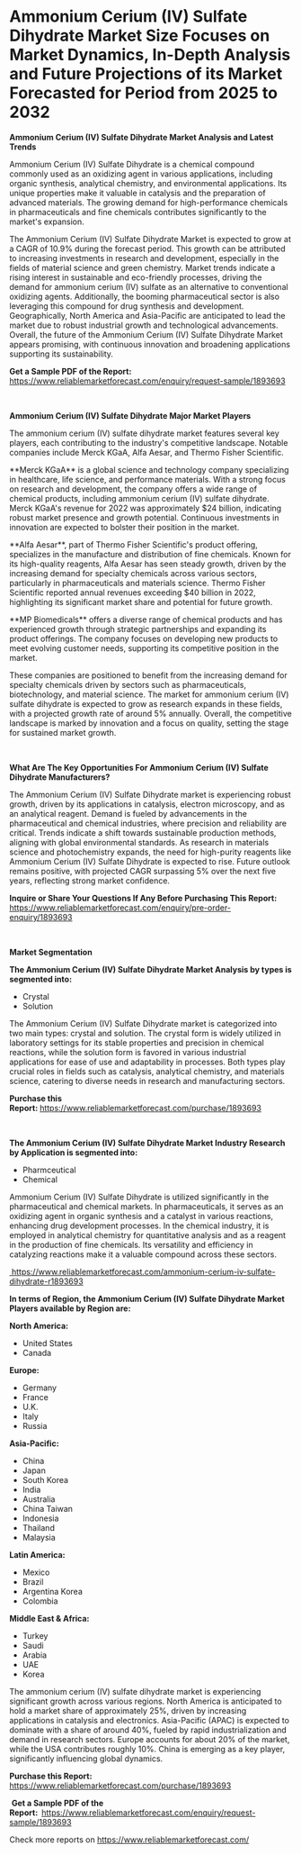 <p><h1>Ammonium Cerium (IV) Sulfate Dihydrate Market Size Focuses on Market Dynamics, In-Depth Analysis and Future Projections of its Market Forecasted for Period from 2025 to 2032</h1></p><p><strong>Ammonium Cerium (IV) Sulfate Dihydrate Market Analysis and Latest Trends</strong></p>
<p><p>Ammonium Cerium (IV) Sulfate Dihydrate is a chemical compound commonly used as an oxidizing agent in various applications, including organic synthesis, analytical chemistry, and environmental applications. Its unique properties make it valuable in catalysis and the preparation of advanced materials. The growing demand for high-performance chemicals in pharmaceuticals and fine chemicals contributes significantly to the market's expansion.</p><p>The Ammonium Cerium (IV) Sulfate Dihydrate Market is expected to grow at a CAGR of 10.9% during the forecast period. This growth can be attributed to increasing investments in research and development, especially in the fields of material science and green chemistry. Market trends indicate a rising interest in sustainable and eco-friendly processes, driving the demand for ammonium cerium (IV) sulfate as an alternative to conventional oxidizing agents. Additionally, the booming pharmaceutical sector is also leveraging this compound for drug synthesis and development. Geographically, North America and Asia-Pacific are anticipated to lead the market due to robust industrial growth and technological advancements. Overall, the future of the Ammonium Cerium (IV) Sulfate Dihydrate Market appears promising, with continuous innovation and broadening applications supporting its sustainability.</p></p>
<p><strong>Get a Sample PDF of the Report:&nbsp;</strong> <a href="https://www.reliablemarketforecast.com/enquiry/request-sample/1893693?utm_campaign=2293&utm_medium=2&utm_source=Github&utm_content=ia&utm_term=03042025&utm_id=ammonium-cerium-iv-sulfate-dihydrate">https://www.reliablemarketforecast.com/enquiry/request-sample/1893693</a></p>
<p>&nbsp;</p>
<p><strong>Ammonium Cerium (IV) Sulfate Dihydrate Major Market Players</strong></p>
<p><p>The ammonium cerium (IV) sulfate dihydrate market features several key players, each contributing to the industry's competitive landscape. Notable companies include Merck KGaA, Alfa Aesar, and Thermo Fisher Scientific. </p><p>**Merck KGaA** is a global science and technology company specializing in healthcare, life science, and performance materials. With a strong focus on research and development, the company offers a wide range of chemical products, including ammonium cerium (IV) sulfate dihydrate. Merck KGaA's revenue for 2022 was approximately $24 billion, indicating robust market presence and growth potential. Continuous investments in innovation are expected to bolster their position in the market.</p><p>**Alfa Aesar**, part of Thermo Fisher Scientific's product offering, specializes in the manufacture and distribution of fine chemicals. Known for its high-quality reagents, Alfa Aesar has seen steady growth, driven by the increasing demand for specialty chemicals across various sectors, particularly in pharmaceuticals and materials science. Thermo Fisher Scientific reported annual revenues exceeding $40 billion in 2022, highlighting its significant market share and potential for future growth.</p><p>**MP Biomedicals** offers a diverse range of chemical products and has experienced growth through strategic partnerships and expanding its product offerings. The company focuses on developing new products to meet evolving customer needs, supporting its competitive position in the market.</p><p>These companies are positioned to benefit from the increasing demand for specialty chemicals driven by sectors such as pharmaceuticals, biotechnology, and material science. The market for ammonium cerium (IV) sulfate dihydrate is expected to grow as research expands in these fields, with a projected growth rate of around 5% annually. Overall, the competitive landscape is marked by innovation and a focus on quality, setting the stage for sustained market growth.</p></p>
<p>&nbsp;</p>
<p><strong>What Are The Key Opportunities For Ammonium Cerium (IV) Sulfate Dihydrate Manufacturers?</strong></p>
<p><p>The Ammonium Cerium (IV) Sulfate Dihydrate market is experiencing robust growth, driven by its applications in catalysis, electron microscopy, and as an analytical reagent. Demand is fueled by advancements in the pharmaceutical and chemical industries, where precision and reliability are critical. Trends indicate a shift towards sustainable production methods, aligning with global environmental standards. As research in materials science and photochemistry expands, the need for high-purity reagents like Ammonium Cerium (IV) Sulfate Dihydrate is expected to rise. Future outlook remains positive, with projected CAGR surpassing 5% over the next five years, reflecting strong market confidence.</p></p>
<p><strong>Inquire or Share Your Questions If Any Before Purchasing This Report:</strong> <a href="https://www.reliablemarketforecast.com/enquiry/pre-order-enquiry/1893693?utm_campaign=2293&utm_medium=2&utm_source=Github&utm_content=ia&utm_term=03042025&utm_id=ammonium-cerium-iv-sulfate-dihydrate">https://www.reliablemarketforecast.com/enquiry/pre-order-enquiry/1893693</a></p>
<p>&nbsp;</p>
<p><strong>Market Segmentation</strong></p>
<p><strong>The Ammonium Cerium (IV) Sulfate Dihydrate Market Analysis by types is segmented into:</strong></p>
<p><ul><li>Crystal</li><li>Solution</li></ul></p>
<p><p>The Ammonium Cerium (IV) Sulfate Dihydrate market is categorized into two main types: crystal and solution. The crystal form is widely utilized in laboratory settings for its stable properties and precision in chemical reactions, while the solution form is favored in various industrial applications for ease of use and adaptability in processes. Both types play crucial roles in fields such as catalysis, analytical chemistry, and materials science, catering to diverse needs in research and manufacturing sectors.</p></p>
<p><strong>Purchase this Report:&nbsp;</strong><a href="https://www.reliablemarketforecast.com/purchase/1893693?utm_campaign=2293&utm_medium=2&utm_source=Github&utm_content=ia&utm_term=03042025&utm_id=ammonium-cerium-iv-sulfate-dihydrate">https://www.reliablemarketforecast.com/purchase/1893693</a></p>
<p>&nbsp;</p>
<p><strong>The Ammonium Cerium (IV) Sulfate Dihydrate Market Industry Research by Application is segmented into:</strong></p>
<p><ul><li>Pharmceutical</li><li>Chemical</li></ul></p>
<p><p>Ammonium Cerium (IV) Sulfate Dihydrate is utilized significantly in the pharmaceutical and chemical markets. In pharmaceuticals, it serves as an oxidizing agent in organic synthesis and a catalyst in various reactions, enhancing drug development processes. In the chemical industry, it is employed in analytical chemistry for quantitative analysis and as a reagent in the production of fine chemicals. Its versatility and efficiency in catalyzing reactions make it a valuable compound across these sectors.</p></p>
<p><a href="https://www.reliablemarketforecast.com/ammonium-cerium-iv-sulfate-dihydrate-r1893693?utm_campaign=2293&utm_medium=2&utm_source=Github&utm_content=ia&utm_term=03042025&utm_id=ammonium-cerium-iv-sulfate-dihydrate">&nbsp;https://www.reliablemarketforecast.com/ammonium-cerium-iv-sulfate-dihydrate-r1893693</a></p>
<p><strong>In terms of Region, the Ammonium Cerium (IV) Sulfate Dihydrate Market Players available by Region are:</strong></p>
<p>
    <p> <strong> North America: </strong>
        <ul>
            <li>United States</li>
            <li>Canada</li>
        </ul>
        </p> 
    <p> <strong> Europe: </strong>
        <ul>
            <li>Germany</li>
            <li>France</li>
            <li>U.K.</li>
            <li>Italy</li>
            <li>Russia</li>
        </ul>
        </p> 
    <p> <strong> Asia-Pacific: </strong>
        <ul>
            <li>China</li>
            <li>Japan</li>
            <li>South Korea</li>
            <li>India</li>
            <li>Australia</li>
            <li>China Taiwan</li>
            <li>Indonesia</li>
            <li>Thailand</li>
            <li>Malaysia</li>
        </ul>
        </p> 
    <p> <strong> Latin America: </strong>
        <ul>
            <li>Mexico</li>
            <li>Brazil</li>
            <li>Argentina Korea</li>
            <li>Colombia</li>
        </ul>
        </p> 
    <p> <strong> Middle East & Africa: </strong>
        <ul>
            <li>Turkey</li>
            <li>Saudi</li>
            <li>Arabia</li>
            <li>UAE</li>
            <li>Korea</li>
        </ul>
    </p>
    </p>
<p><p>The ammonium cerium (IV) sulfate dihydrate market is experiencing significant growth across various regions. North America is anticipated to hold a market share of approximately 25%, driven by increasing applications in catalysis and electronics. Asia-Pacific (APAC) is expected to dominate with a share of around 40%, fueled by rapid industrialization and demand in research sectors. Europe accounts for about 20% of the market, while the USA contributes roughly 10%. China is emerging as a key player, significantly influencing global dynamics.</p></p>
<p><strong>Purchase this Report: </strong><a href="https://www.reliablemarketforecast.com/purchase/1893693?utm_campaign=2293&utm_medium=2&utm_source=Github&utm_content=ia&utm_term=03042025&utm_id=ammonium-cerium-iv-sulfate-dihydrate">https://www.reliablemarketforecast.com/purchase/1893693</a></p>
<p>&nbsp;<strong>Get a Sample PDF of the Report:&nbsp;&nbsp;</strong><a href="https://www.reliablemarketforecast.com/enquiry/request-sample/1893693?utm_campaign=2293&utm_medium=2&utm_source=Github&utm_content=ia&utm_term=03042025&utm_id=ammonium-cerium-iv-sulfate-dihydrate">https://www.reliablemarketforecast.com/enquiry/request-sample/1893693</a></p>
<p><strong></strong></p>
<p>Check more reports on <a href="https://www.reliablemarketforecast.com/?utm_campaign=2293&utm_medium=2&utm_source=Github&utm_content=ia&utm_term=03042025&utm_id=ammonium-cerium-iv-sulfate-dihydrate">https://www.reliablemarketforecast.com/</a></p>